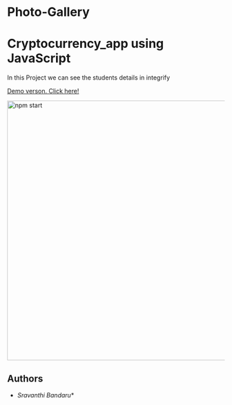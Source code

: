 # Photo-Gallery
# Cryptocurrency_app using JavaScript

In this Project we can see the students details in integrify

[Demo verson. Click here!](https://bandarub.github.io/Photo-Gallery/)


<img src='https://i.imgur.com/8FnsiL9.png' width='600' alt='npm start'>

## Authors

* *Sravanthi Bandaru** 
